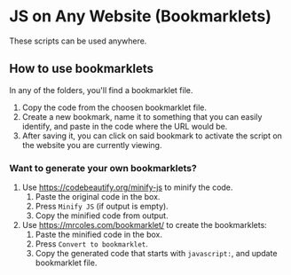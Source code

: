 # JS on Any Website (Bookmarklets)

These scripts can be used anywhere.

## How to use bookmarklets

In any of the folders, you'll find a bookmarklet file.

1. Copy the code from the choosen bookmarklet file.
2. Create a new bookmark, name it to something that you can easily identify, and paste in the code where the URL would be.
3. After saving it, you can click on said bookmark to activate the script on the website you are currently viewing.

### Want to generate your own bookmarklets?

1. Use https://codebeautify.org/minify-js to minify the code.
   1. Paste the original code in the box.
   2. Press `Minify JS` (if output is empty).
   3. Copy the minified code from output.
2. Use https://mrcoles.com/bookmarklet/ to create the bookmarklets:
   1. Paste the minified code in the box.
   2. Press `Convert to bookmarklet`.
   3. Copy the generated code that starts with `javascript:`, and update bookmarklet file.

